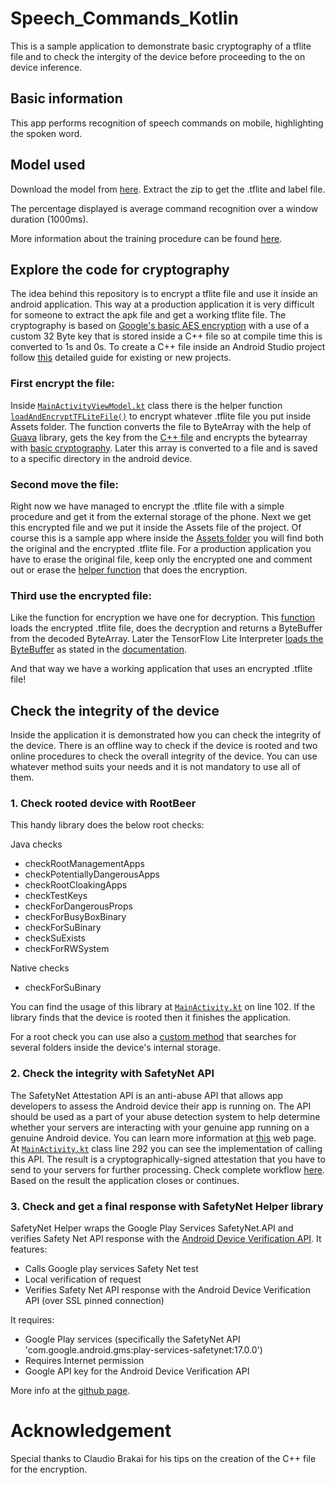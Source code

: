 # Speech_Commands_Kotlin

This is a sample application to demonstrate basic cryptography of a tflite file and to check the intergity of the device before proceeding to the on device inference.

## Basic information

This app performs recognition of speech commands on mobile, highlighting the spoken word.

## Model used
Download the model from [here](https://storage.googleapis.com/download.tensorflow.org/models/tflite/conv_actions_tflite.zip). Extract the zip to get the .tflite and label file.

The percentage displayed is average command recognition over a window duration (1000ms).

More information about the training procedure can be found [here](https://www.tensorflow.org/tutorials/audio/simple_audio).

## Explore the code for cryptography

The idea behind this repository is to encrypt a tflite file and use it inside an android application. This way at a production application it is very difficult for someone to extract the apk file and get a working tflite file. The cryptography is based on [Google's basic AES encryption](https://developer.android.com/guide/topics/security/cryptography#encrypt-message) with a use of a custom 32 Byte key that is stored inside a C++ file so at compile time this is converted to 1s and 0s. To create a C++ file inside an Android Studio project follow [this](https://blog.mindorks.com/securing-api-keys-using-android-ndk) detailed guide for existing or new projects.

### First encrypt the file:

Inside [`MainActivityViewModel.kt`](https://github.com/farmaker47/Speech_Commands_Kotlin/blob/master/app/src/main/java/com/george/speech/MainActivityViewModel.kt) class there is the helper function [`loadAndEncryptTFLiteFile()`](https://github.com/farmaker47/Speech_Commands_Kotlin/blob/master/app/src/main/java/com/george/speech/MainActivityViewModel.kt#L88) to encrypt whatever .tflite file you put inside Assets folder. The function converts the file to ByteArray with the help of [Guava](https://github.com/google/guava) library, gets the key from the [C++ file](https://github.com/farmaker47/Speech_Commands_Kotlin/blob/master/app/src/main/cpp/native-lib.cpp#L9) and encrypts the bytearray with [basic cryptography](https://developer.android.com/guide/topics/security/cryptography#encrypt-message). Later this array is converted to a file and is saved to a specific directory in the android device.

### Second move the file:

Right now we have managed to encrypt the .tflite file with a simple procedure and get it from the external storage of the phone. Next we get this encrypted file and we put it inside the Assets file of the project. Of course this is a sample app where inside the [Assets folder](https://github.com/farmaker47/Speech_Commands_Kotlin/tree/master/app/src/main/assets) you will find both the original and the encrypted .tflite file. For a production application you have to erase the original file, keep only the encrypted one and comment out or erase the [helper function](https://github.com/farmaker47/Speech_Commands_Kotlin/blob/master/app/src/main/java/com/george/speech/MainActivityViewModel.kt#L88) that does the encryption.

### Third use the encrypted file:

Like the function for encryption we have one for decryption. This [function](https://github.com/farmaker47/Speech_Commands_Kotlin/blob/master/app/src/main/java/com/george/speech/MainActivityViewModel.kt#L248) loads the encrypted .tflite file, does the decryption and returns a ByteBuffer from the decoded ByteArray. Later the TensorFlow Lite Interpreter [loads the ByteBuffer](https://github.com/farmaker47/Speech_Commands_Kotlin/blob/master/app/src/main/java/com/george/speech/MainActivityViewModel.kt#L181) as stated in the [documentation](https://www.tensorflow.org/lite/api_docs/java/org/tensorflow/lite/Interpreter#public-interpreter-bytebuffer-bytebuffer).

And that way we have a working application that uses an encrypted .tflite file!

## Check the integrity of the device

Inside the application it is demonstrated how you can check the integrity of the device. There is an offline way to check if the device is rooted and two online procedures to check the overall integrity of the device. You can use whatever method suits your needs and it is not mandatory to use all of them.

### 1. Check rooted device with RootBeer

This handy library does the below root checks:

Java checks

- checkRootManagementApps
- checkPotentiallyDangerousApps
- checkRootCloakingApps
- checkTestKeys
- checkForDangerousProps
- checkForBusyBoxBinary
- checkForSuBinary
- checkSuExists
- checkForRWSystem

Native checks

- checkForSuBinary

You can find the usage of this library at [`MainActivity.kt`](https://github.com/farmaker47/Speech_Commands_Kotlin/blob/master/app/src/main/java/com/george/speech/MainActivity.kt#L102) on line 102. If the library finds that the device is rooted then it finishes the application.

For a root check you can use also a [custom method](http://www.codeplayon.com/2020/07/android-how-to-check-phone-rooted-or-not/) that searches for several folders inside the device's internal storage.

### 2. Check the integrity with SafetyNet API

The SafetyNet Attestation API is an anti-abuse API that allows app developers to assess the Android device their app is running on. The API should be used as a part of your abuse detection system to help determine whether your servers are interacting with your genuine app running on a genuine Android device. You can learn more information at [this](https://developer.android.com/training/safetynet/attestation) web page. At [`MainActivity.kt`](https://github.com/farmaker47/Speech_Commands_Kotlin/blob/master/app/src/main/java/com/george/speech/MainActivity.kt#L292) class line 292 you can see the implementation of calling this API. The result is a cryptographically-signed attestation that you have to send to your servers for further processing. Check complete workflow [here](https://developer.android.com/training/safetynet/attestation#overview). Based on the result the application closes or continues. 

### 3. Check and get a final response with SafetyNet Helper library

SafetyNet Helper wraps the Google Play Services SafetyNet.API and verifies Safety Net API response with the [Android Device Verification API](https://developer.android.com/google/play/safetynet/start.html#verify-compat-check). It features:

- Calls Google play services Safety Net test
- Local verification of request
- Verifies Safety Net API response with the Android Device Verification API (over SSL pinned connection)

It requires:

- Google Play services (specifically the SafetyNet API 'com.google.android.gms:play-services-safetynet:17.0.0')
- Requires Internet permission
- Google API key for the Android Device Verification API

More info at the [github page](https://github.com/scottyab/safetynethelper).

# Acknowledgement
Special thanks to Claudio Brakai for his tips on the creation of the C++ file for the encryption.



